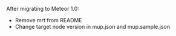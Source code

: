 After migrating to Meteor 1.0:

* Remove mrt from README
* Change target node version in mup.json and mup.sample.json